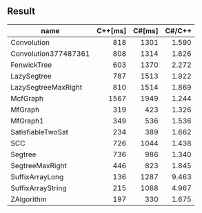 ## Result

name|C++[ms]|C#[ms]|C#/C++
---|---:|---:|---:
Convolution|818|1301|1.590
Convolution377487361|808|1314|1.626  
FenwickTree|603|1370|2.272
LazySegtree|787|1513|1.922
LazySegtreeMaxRight|810|1514|1.869
McfGraph|1567|1949|1.244
MfGraph|319|423|1.326
MfGraph1|349|536|1.536
SatisfiableTwoSat|234|389|1.662
SCC|726|1044|1.438
Segtree|736|986|1.340
SegtreeMaxRight|446|823|1.845
SuffixArrayLong|136|1287|9.463
SuffixArrayString|215|1068|4.967
ZAlgorithm|197|330|1.675
